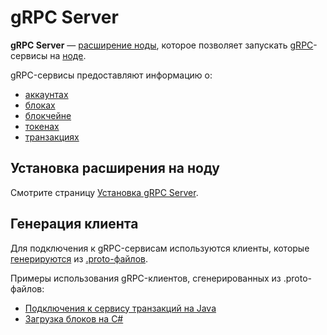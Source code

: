 # gRPC Server

**gRPC Server** — [расширение ноды](/waves-node/extensions.md), которое позволяет запускать [gRPC](https://en.wikipedia.org/wiki/GRPC)-сервисы на [ноде](/blockchain/node.md).

gRPC-сервисы предоставляют информацию о:

* [аккаунтах](/blockchain/account.md)
* [блоках](/blockchain/block.md)
* [блокчейне](/blockchain/blockchain.md)
* [токенах](/blockchain/token.md)
* [транзакциях](/blockchain/transaction.md)

## Установка расширения на ноду

Смотрите страницу [Установка gRPC Server](/waves-node/extensions/grpc-server/grpc-server-installation.md).

## Генерация клиента

Для подключения к gRPC-сервисам используются клиенты, которые [генерируются](https://grpc.io/docs/tutorials/) из [.proto-файлов](https://github.com/wavesplatform/Waves/tree/master/grpc-server/src/main/protobuf).

Примеры использования gRPC-клиентов, сгенерированных из .proto-файлов:

* [Подключения к сервису транзакций на Java](https://github.com/wavesplatform/WavesJ/blob/master/examples/src/main/java/GRPCTest.java)
* [Загрузка блоков на C#](https://github.com/wavesplatform/WavesCS/blob/master/WavesCSTests/ProtobufTest.cs)
